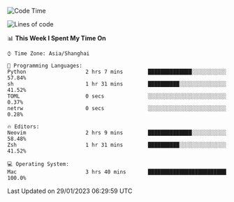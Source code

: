 <!--START_SECTION:waka-->
![Code Time](http://img.shields.io/badge/Code%20Time-1%2C116%20hrs%2013%20mins-blue)

![Lines of code](https://img.shields.io/badge/From%20Hello%20World%20I%27ve%20Written-24%20Thousand%20lines%20of%20code-blue)

📊 **This Week I Spent My Time On** 

```text
⌚︎ Time Zone: Asia/Shanghai

💬 Programming Languages: 
Python                   2 hrs 7 mins        ██████████████░░░░░░░░░░░   57.84% 
sh                       1 hr 31 mins        ██████████░░░░░░░░░░░░░░░   41.52% 
TOML                     0 secs              ░░░░░░░░░░░░░░░░░░░░░░░░░   0.37% 
netrw                    0 secs              ░░░░░░░░░░░░░░░░░░░░░░░░░   0.28%

🔥 Editors: 
Neovim                   2 hrs 9 mins        ██████████████░░░░░░░░░░░   58.48% 
Zsh                      1 hr 31 mins        ██████████░░░░░░░░░░░░░░░   41.52%

💻 Operating System: 
Mac                      3 hrs 40 mins       █████████████████████████   100.0%

```


 Last Updated on 29/01/2023 06:29:59 UTC
<!--END_SECTION:waka-->
